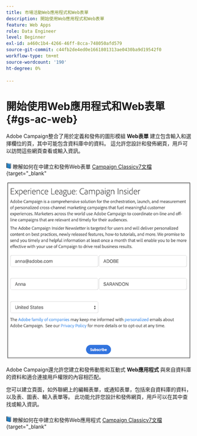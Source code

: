 ```yaml
---
title: 市場活動Web應用程式和Web表單
description: 開始使用Web應用程式和Web表單
feature: Web Apps
role: Data Engineer
level: Beginner
exl-id: a460c1b4-4266-46ff-8cca-748050afd579
source-git-commit: c44fb2de4ed0e1661801313ae0430ba9d19542f0
workflow-type: tm+mt
source-wordcount: '190'
ht-degree: 0%

---
```


# 開始使用Web應用程式和Web表單{#gs-ac-web}

Adobe Campaign整合了用於定義和發佈的圖形模組 **Web表單** 建立包含輸入和選擇欄位的頁，其中可能包含資料庫中的資料。 這允許您設計和發佈網頁，用戶可以訪問這些網頁查看或輸入資訊。

![](../assets/do-not-localize/book.png) 瞭解如何在中建立和發佈Web表單 [Campaign Classicv7文檔](https://experienceleague.adobe.com/docs/campaign-classic/using/designing-content/web-forms/about-web-forms.html?lang=en#designing-content){target=&quot;_blank&quot;

![](assets/sample.png)

Adobe Campaign還允許您建立和發佈動態和互動式 **Web應用程式** 與來自資料庫的資料和適合連接用戶權限的內容相匹配。

您可以建立頁面，如外聯網上的編輯表單，或通知表單，包括來自資料庫的資料，以及表、圖表、輸入表單等。 此功能允許您設計和發佈網頁，用戶可以在其中查找或輸入資訊。

![](../assets/do-not-localize/book.png) 瞭解如何在中建立和發佈Web應用程式 [Campaign Classicv7文檔](https://experienceleague.adobe.com/docs/campaign-classic/using/designing-content/web-applications/about-web-applications.html?lang=en#designing-content){target=&quot;_blank&quot;
